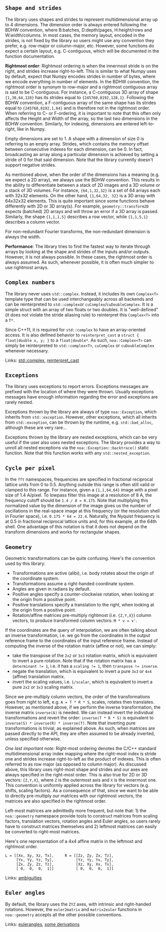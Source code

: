 ## `Shape and strides`

The library uses shapes and strides to represent multidimensional array up to 4 dimensions. The dimension order is
always entered following the BDHW convention, where B:batches, D:depth/pages, H:height/rows and W:width/columns. In most
cases, the memory layout, encoded in the strides, is not fixed by the library so users might use any convention they
prefer, e.g. row-major or column-major, etc. However, some functions do expect a certain layout, e.g. C-contiguous, 
which will be documented in the function documentation.

__Rightmost order__: Rightmost ordering is when the innermost stride is on the right, and strides increase
right-to-left. This is similar to what Numpy uses by default, expect that Numpy encodes strides in number of bytes,
where we encode everything in number of elements. In the BDHW convention, the rightmost order is synonym to row-major
and a rightmost contiguous array is said to be C-contiguous. For instance, a C-contiguous 3D array of
shape `{1,30,64,128}` has its strides equal to `{245760,8192,128,1}`. Following the BDHW convention, a F-contiguous
array of the same shape has its strides equal to `{245760,8192,1,64}` and is therefore not in the rightmost order. When
referring to C- or F-ordering, it is important to note that this often only affects the Height and Width of the array,
so the last two dimensions in the BDHW convention. Similarly, for indexing, dimensions are entered left-to-right, like
in Numpy.

Empty dimensions are set to 1. A shape with a dimension of size 0 is referring to an empty array. Strides, which
contains the memory offset between consecutive indexes for each dimension, can be 0. In fact, broadcasting an array
along a particular dimension is achieved by setting a stride of 0 for that said dimension. Note that the library 
currently doesn't support negative strides.

As mentioned above, when the order of the dimensions has a meaning (e.g. we expect a 2D array), we always use the BDHW
convention. This results in the ability to differentiate between a stack of 2D images and a 3D volume or a stack of 3D
volumes. For instance, `{64,1,32,32}` is a set of 64 arrays each with 32x32 elements. On the other hand, `{1,64,32, 32}`
is a 3D array with 64x32x32 elements. This is quite important since some functions behave differently with 2D or 3D
array(s). For example, `geometry::transform2D` expects (batched) 2D arrays and will throw an error if a 3D array is
passed. Similarly, the shape `{1,1,1,5}` describes a row vector, while `{1,1,5,1}` describes a column vector.

For non-redundant Fourier transforms, the non-redundant dimension is always the width.

__Performance__: The library tries to find the fastest way to iterate through arrays by looking at the shape and strides
of the inputs and/or outputs. However, it is not always possible. In these cases, the rightmost order is always assumed.
As such, whenever possible, it is often much simpler to use rightmost arrays.

## `Complex numbers`

The library never uses `std::complex`. Instead, it includes its own `Complex<T>` template type that can be used
interchangeably across all backends and can be reinterpreted to `std::complex`or `cuComplex`/`cuDoubleComplex`. It is a
simple struct with an array of two floats or two doubles. It is "well-defined" (it does not violate the stride aliasing
rule) to reinterpret this `Complex<T>` into a `T*`.

Since C++11, it is required for `std::complex` to have an array-oriented access. It is also defined behavior
to `reinterpret_cast` a `struct { float|double x, y; }` to a `float|double*`. As such, `noa::Complex<T>` can simply 
be reinterpreted to `std::complex<T>`, `cuComplex` or `cuDoubleComplex` whenever necessary.

Links: [std::complex](https://en.cppreference.com/w/cpp/numeric/complex),
[reinterpret_cast](https://en.cppreference.com/w/cpp/language/reinterpret_cast)

## `Exceptions`

The library uses exceptions to report errors. Exceptions messages are prefixed with the location of where they were
thrown. Usually exceptions messages have enough information regarding the error and exceptions are rarely nested.

Exceptions thrown by the library are always of type `noa::Exception`, which inherits from `std::exception`. However,
other exceptions, which all inherits from `std::exception`, can be thrown by the runtime, e.g. `std::bad_alloc`,
although these are very rare...

Exceptions thrown by the library are nested exceptions, which can be very useful if the user also uses nested 
exceptions. The library provides a way to unroll all nested exceptions via the `noa::Exception::backtrace()`
static function. Note that this function works with any `std::nested_exception`.

## `Cycle per pixel`

In the `fft` namespaces, frequencies are specified in fractional reciprocal lattice units from 0 to 0.5. Anything
outside this range is often still valid or clamped to this range. For instance, given a `{1,1,64,64}` image with a pixel
size of 1.4 A/pixel. To lowpass filter this image at a resolution of 8 A, the frequency cutoff should
be `1.4 / 8 = 0.175`. Note that multiplying this normalized value by the dimension of the image gives us the number of
oscillations in the real-space image at this frequency (or the resolution shell in Fourier space),
i.e. `0.175 * 64 = 22.4`. Naturally, the Nyquist frequency is at 0.5 in fractional reciprocal lattice units and, for
this example, at the 64th shell. One advantage of this notation is that it does not depend on the transform dimensions
and works for rectangular shapes.

## `Geometry`

Geometric transformations can be quite confusing. Here's the convention used by this library:

- Transformations are active (alibi), i.e. body rotates about the origin of the coordinate system.
- Transformations assume a right-handed coordinate system.
- Angles are given in radians by default.
- Positive angles specify a counter-clockwise rotation, when looking at the origin from a positive point.
- Positive translations specify a translation to the right, when looking at the origin from a positive point.
- Rotation/affine matrices pre-multiply rightmost (i.e. `{Z,Y,X}`) column vectors, to produce transformed column
  vectors: `M * v = v'`.

If the coordinates are the query of interpolation, we are often talking about an inverse transformation, i.e. we go from
the coordinates in the output reference frame to the coordinates of the input reference frame. Instead of computing
the inverse of the rotation matrix (affine or not), we can simply:

- take the transpose of the `2x2` or `3x3` rotation matrix, which is equivalent to invert a pure rotation. Note that if
  the rotation matrix has a `determinant != 1`, i.e. it has a `scaling != 1`, then `transpose != inverse`.
- negate the translation, which is equivalent to invert a pure `3x3` or `4x4` (affine) translation matrix.
- invert the scaling values, i.e. `1/scalar`, which is equivalent to invert a pure `2x2` or `3x3` scaling matrix.

Since we pre-multiply column vectors, the order of the transformations goes from right to left, e.g. `A = T * R * S`,
scales, rotates then translates. However, as mentioned above, if we perform the inverse transformation, the inverse
matrix `inverse(A)` is needed. We can instead invert the individual transformations and revert the
order: `inverse(T * R * S)` is equivalent to `inverse(S) * inverse(R) * inverse(T)`. Note that inverting pure
transformations is trivial, as explained above. As such, when matrices are passed directly to the API, they are often
assumed to be already inverted, unless specified otherwise.

_One last important note:_
Right-most ordering denotes the C/C++ standard multidimensional array index mapping where the right-most index is stride
one and strides increase right-to-left as the product of indexes. This is often referred to as row major (as opposed to
column major). As discussed above, this library uses right-most shape and strides and our axes are always specified in
the right-most order. This is also true for 2D or 3D vectors: `{Z,Y,X}`, where `Z` is the outermost axis and `X` is the
innermost one. This convention is uniformly applied across the library for vectors (e.g. shifts, scaling factors). 
As a consequence of that, since we want to be able to directly pre-multiply our matrices with our rightmost vectors, 
the matrices are also specified in the rightmost order.

Left-most matrices are admittedly more frequent, but note that: 1) the `noa::geometry` namespace provide tools to 
construct matrices from scaling factors, translation vectors, rotation angles and Euler angles, so users rarely have 
to construct matrices themselves and 2) leftmost matrices can easily be converted to right-most matrices.

Here's one representation of a 4x4 affine matrix in the leftmost and rightmost order.
```
L = [[Xx, Xy, Xz, Tx],     R = [[Zz, Zy, Zx, Tz],
     [Yx, Yy, Yz, Ty],          [Yz, Yy, Yx, Ty],
     [Zx, Zy, Zz, Tz],          [Xz, Xy, Xx, Tx],
     [ 0,  0,  0,  1]]          [ 0,  0,  0,  1]]
```

Links: [ambiguities](https://rock-learning.github.io/pytransform3d/transformation_ambiguities.html)

## `Euler angles`

By default, the library uses the `ZYZ` axes, with intrinsic and right-handed rotations. However, the `euler2matrix`
and `matrix2euler` functions in `noa::geometry` accepts all the other possible conventions.

Links: [eulerangles](https://eulerangles.readthedocs.io/en/latest/usage/quick_start.html),
[some derivations](https://www.geometrictools.com/Documentation/EulerAngles.pdf)
